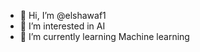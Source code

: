 - 👋 Hi, I’m @elshawaf1
- 👀 I’m interested in AI
- 🌱 I’m currently learning Machine learning

<!---
elshawaf1/elshawaf1 is a ✨ special ✨ repository because its `README.md` (this file) appears on your GitHub profile.
You can click the Preview link to take a look at your changes.
--->
